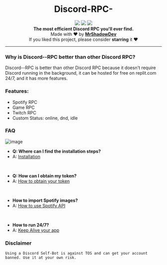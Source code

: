 <h1 align="center">Discord-RPC-</h1>

<p align="center">
  <a href="https://github.com/MrShadowDev/Discord-RPC/"><img src="https://img.shields.io/github/last-commit/MrShadowDev/Discord-RPC?style=flat" /></a>
  <a href="https://github.com/MrShadowDev/Discord-RPC/stargazers"><img src="https://img.shields.io/github/stars/MrShadowDev/Discord-RPC?style=flat" /></a>
  <a href="https://github.com/MrShadowDev/Discord-RPC/"><img src="https://visitor-badge.laobi.icu/badge?page_id=MrShadowDev.Discord-RPC" /></a>
 
  <br>
  <b>The most efficient Discord RPC you'll ever find.</b><br>
  Made with ❤ by <b><a href="https://github.com/MrShadowDev">MrShadowDev</a></b>
  <br>
  If you liked this project, please consider <b>starring</b> it ❤
</p>

---

### Why is Discord--RPC better than other Discord RPC?

Discord--RPC is better than other Discord RPC because it doesn't require Discord running in the background, it can be hosted for free on replit.com 24/7, and it has more features.

### Features:

- Spotify RPC
- Game RPC
- Twitch RPC
- Custom Status: online, dnd, idle

### FAQ

![image](https://user-images.githubusercontent.com/75091300/199565394-1577deab-8035-4d7b-b02e-d863e6638e3f.png)

- **Q: Where can I find the installation steps?**
- A: [Installation](https://github.com/MrShadowDev/Discord-RPC/wiki/Installation)

<br />

- **Q: How can I obtain my token?**
- A: [How to obtain your token](https://www.youtube.com/watch?v=rawcwqFJCCE)

<br />

- **How to import Spotify images?**
- A: [How to use Spotify API](https://github.com/MrShadowDev/Discord-RPC/wiki/Spotify-API)

<br />

- **How to run 24/7?**
- A: [Keep Alive your app](https://github.com/MrShadowDev/Discord-RPC/wiki/Keep-Alive)

### Disclaimer

```shell
Using a Discord Self-Bot is against TOS and can get your account banned. Use it at your own risk.
```
